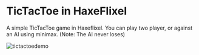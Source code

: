 # TicTacToe in HaxeFlixel
A simple TicTacToe game in Haxeflixel. You can play two player, or against an AI using minimax. (Note: The AI never loses)

![tictactoedemo](https://github.com/TimShaw1/Haxe-Projects/assets/70497517/dd82b9cb-833c-41a4-95a6-4d465e141371)
